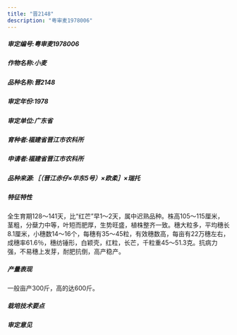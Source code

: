 ```yaml
---
title: "晋2148"
description: "粤审麦1978006"
---
```

##### 审定编号:粤审麦1978006

##### 作物名称:小麦

##### 品种名称:晋2148

##### 审定年份:1978

##### 审定单位:广东省

##### 育种者:福建省晋江市农科所

##### 申请者:福建省晋江市农科所

##### 品种来源:［（晋江赤仔×华东5号）×欧柔］×瑞托

##### 特征特性
全生育期128～141天，比“红芒”早1～2天，属中迟熟品种。株高105～115厘米，茎粗，分蘖力中等，叶短而肥厚，生势旺盛，植株整齐一致。穗大粒多，平均穗长8.1厘米，小穗数14～16个，每穗有35～45粒，有效穗数高，每亩有22万穗左右，成穗率61.6％，穗纺锤形，白颖壳，红粒，长芒，千粒重45～51.3克。抗病力强，不易穗上发芽，耐肥抗倒，高产稳产。

##### 产量表现
一般亩产300斤，高的达600斤。

##### 栽培技术要点
 

##### 审定意见

